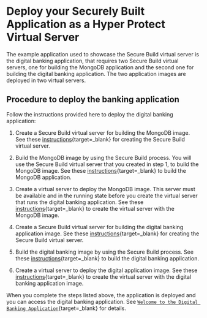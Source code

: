 # Deploy your Securely Built Application as a Hyper Protect Virtual Server

The example application used to showcase the Secure Build virtual server is the digital banking application, that requires two Secure Build virtual servers, one for building the MongoDB application and the second one for building the digital banking application. The two application images are deployed in two virtual servers.


## Procedure to deploy the banking application
Follow the instructions provided here to deploy the digital banking application:  

1. Create a Secure Build virtual server for building the MongoDB image. See these [instructions](https://ibm-hyper-protect.github.io/hyper-protect-virtual-servers-hosted-trial/securebuild/create-server-hpvsdeploy/#procedure-to-create-a-secure-build-virtual-server){target=_blank} for creating the Secure Build virtual server.

2. Build the MongoDB image by using the Secure Build process. You will use the Secure Build virtual server that you created in step 1, to build the MongoDB image. See these [instructions](https://ibm-hyper-protect.github.io/hyper-protect-virtual-servers-hosted-trial/securebuild/build/#procedure-to-create-the-mongodb-image){target=_blank} to build the MongoDB application.

3. Create a virtual server to deploy the MongoDB image. This server must be available and in the running state before you create the virtual server that runs the digital banking application. See these [instructions](https://ibm-hyper-protect.github.io/hyper-protect-virtual-servers-hosted-trial/securebuild/create-server-hpvsdeploy/#procedure-to-create-the-virtual-server-for-mongodb){target=_blank} to create the virtual server with the MongoDB image.

4. Create a Secure Build virtual server for building the digital banking application image. See these [instructions](https://ibm-hyper-protect.github.io/hyper-protect-virtual-servers-hosted-trial/securebuild/create-server-hpvsdeploy/#procedure-to-create-the-virtual-server-for-the-digital-banking-application){target=_blank} for creating the Secure Build virtual server.

5. Build the digital banking image by using the Secure Build process. See these [instructions](https://ibm-hyper-protect.github.io/hyper-protect-virtual-servers-hosted-trial/securebuild/build/#procedure-to-create-the-digital-banking-image){target=_blank} to build the digital banking application.

6. Create a virtual server to deploy the digital application image. See these [instructions](https://ibm-hyper-protect.github.io/hyper-protect-virtual-servers-hosted-trial/securebuild/create-server-hpvsdeploy/#procedure-to-create-the-virtual-server-for-the-digital-banking-application){target=_blank} to create the virtual server with the digital banking application image.

When you complete the steps listed above, the application is deployed and you can access the digital banking application. See [`Welcome to the Digital Banking Application`](digital_banking.md){target=_blank} for details.
